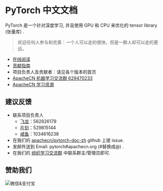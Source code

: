 # PyTorch 中文文档

PyTorch 是一个针对深度学习, 并且使用 GPU 和 CPU 来优化的 tensor library (张量库) .

> 欢迎任何人参与和完善：一个人可以走的很快，但是一群人却可以走的更远。

+   [在线阅读](http://pytorch.apachecn.org)
+   [贡献指南](CONTRIBUTING.md)
+   项目负责人及贡献者：请见各个版本的首页
+   [ApacheCN 机器学习交流群 629470233](http://shang.qq.com/wpa/qunwpa?idkey=30e5f1123a79867570f665aa3a483ca404b1c3f77737bc01ec520ed5f078ddef)
+   [ApacheCN 学习资源](http://www.apachecn.org/)

## 建议反馈

*   联系项目负责人
    +   [飞龙](https://github.com/wizardforcel)：562826179
    +   [片刻](https://github.com/jiangzhonglian)：529815144
    +   [咸鱼](https://github.com/)：1034616238
*   在我们的 [apachecn/pytorch-doc-zh](https://github.com/apachecn/pytorch-doc-zh) github 上提 issue.
*   发邮件送到 Email: pytorch#apachecn.org (#替换成@) .
*   在我们的 [组织学习交流群](http://www.apachecn.org/organization/348.html) 中联系群主/管理员即可.

## 赞助我们

<img src="http://www.apachecn.org/img/about/donate.jpg" alt="微信&支付宝" />
